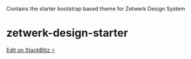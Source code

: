 Contains the starter bootstrap based theme for Zetwerk Design System
# zetwerk-design-starter

[Edit on StackBlitz ⚡️](https://stackblitz.com/edit/zetwerk-design-starter)
